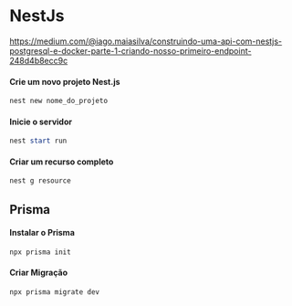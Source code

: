 # NestJs
https://medium.com/@iago.maiasilva/construindo-uma-api-com-nestjs-postgresql-e-docker-parte-1-criando-nosso-primeiro-endpoint-248d4b8ecc9c

#### Crie um novo projeto Nest.js
```powershell
nest new nome_do_projeto
```

#### Inicie o servidor 
```powershell
nest start run
```

#### Criar um recurso completo
```powershell
nest g resource
```

## Prisma

#### Instalar o Prisma
```powershell
npx prisma init
```

#### Criar Migração
```powershell
npx prisma migrate dev
```
